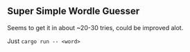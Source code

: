 ## Super Simple Wordle Guesser

Seems to get it in about ~20-30 tries, could be improved alot.

Just `cargo run -- <word>`